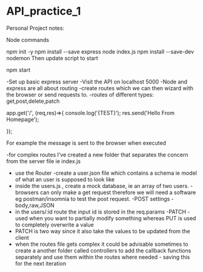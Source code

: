 # API_practice_1


Personal Project notes:

Node commands

npm init -y
npm install --save express
node index.js
npm install --save-dev nodemon
Then update script to start

 npm start


-Set up basic express server
-Visit the API on localhost 5000
-Node and express are all about routing
-create routes which we can then wizard with the browser or send requests to.
-routes of different types: get,post,delete,patch

app.get('/', (req,res)=>{
   console.log('{TEST}');
   res.send('Hello From Homepage');
 
});

For example the message is sent to the browser when executed

-for complex routes I’ve created a new folder that separates the concern from the server file ie index.js
- use the Router
-create a user.json file which contains a schema ie model of what an user is supposed to look like
- inside the users.js , create a mock database, ie an array of two users.
-browsers can only make a get request therefore we will need a software eg postman/insomnia to test the post request.
-POST settings - body,raw,JSON 
- in the users/:id route the input id is stored in the req.params
-PATCH - used when you want to partially modify something whereas PUT is used to completely overwrite a value
- PATCH is two way since it also take the values to be updated from the client 
- when the routes file gets complex it could be advisable sometimes to create a another folder called controllers to add the callback functions separately and use them within the routes where needed - saving this for the next iteration
